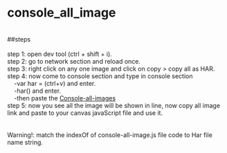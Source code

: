 # console_all_image<br>
<br>
##steps<br>
<br>
step 1: open dev tool (ctrl + shift + i). <br>
step 2: go to network section and reload once.  <br>
step 3: right click on any one image and click on  copy > copy all as HAR.<br>
step 4: now come to console section and type in console section<br>
&nbsp;&nbsp;&nbsp;            -var har = (ctrl+v) and enter.<br>
&nbsp;&nbsp;&nbsp;            -har() and enter.<br>
&nbsp;&nbsp;&nbsp;            -then paste the <a href="https://github.com/aadilkhan08/Console-all-images/blob/main/download.js">Console-all-images</a><br>
step 5: now you see all the image will be shown in line, now copy all image link and paste to your canvas javaScript file and use it.<br>
<br>
<br>
Warning!: match the indexOf of console-all-image.js file code to Har file name string.<br>
